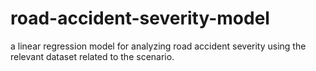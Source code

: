 # road-accident-severity-model
a linear regression model for analyzing road accident severity using the relevant dataset related to the scenario.
